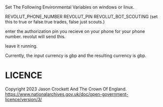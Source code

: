 Set The Following Environmental Variables on windows or linux.

REVOLUT_PHONE_NUMBER
REVOLUT_PIN
REVOLUT_BOT_SCOUTING (set this to true or false.true trades, false just scouts.)

enter the authorization pin you recieve on your phone for your phone number. revolut will send this.

leave it running.

Currently, the input currency is gbp and the resulting currency is gbp.


# LICENCE
Copyright 2023 Jason Crockett And The Crown Of England.
https://www.nationalarchives.gov.uk/doc/open-government-licence/version/3/
